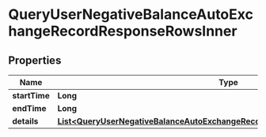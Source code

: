 

# QueryUserNegativeBalanceAutoExchangeRecordResponseRowsInner


## Properties

| Name | Type | Description | Notes |
|------------ | ------------- | ------------- | -------------|
|**startTime** | **Long** |  |  [optional] |
|**endTime** | **Long** |  |  [optional] |
|**details** | [**List&lt;QueryUserNegativeBalanceAutoExchangeRecordResponseRowsInnerDetailsInner&gt;**](QueryUserNegativeBalanceAutoExchangeRecordResponseRowsInnerDetailsInner.md) |  |  [optional] |



